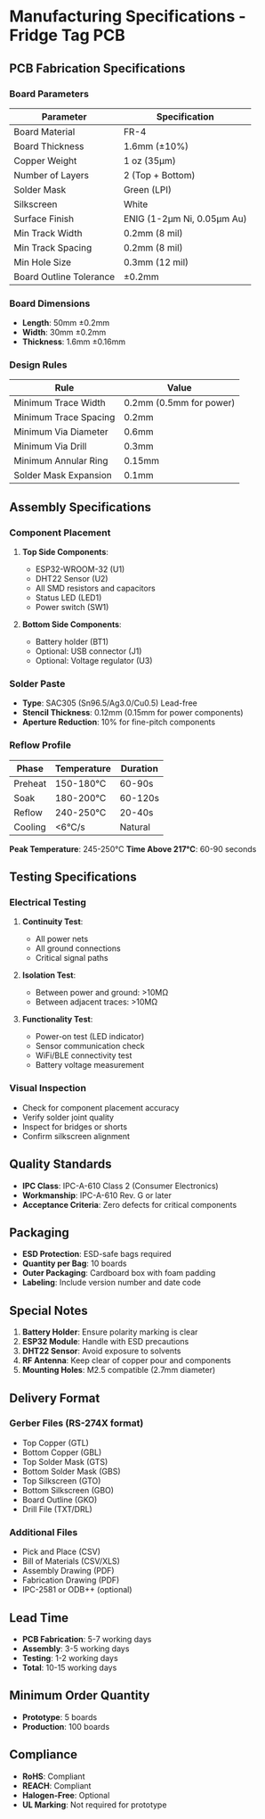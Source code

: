 # Manufacturing Specifications - Fridge Tag PCB

## PCB Fabrication Specifications

### Board Parameters

| Parameter | Specification |
|-----------|--------------|
| Board Material | FR-4 |
| Board Thickness | 1.6mm (±10%) |
| Copper Weight | 1 oz (35μm) |
| Number of Layers | 2 (Top + Bottom) |
| Solder Mask | Green (LPI) |
| Silkscreen | White |
| Surface Finish | ENIG (1-2μm Ni, 0.05μm Au) |
| Min Track Width | 0.2mm (8 mil) |
| Min Track Spacing | 0.2mm (8 mil) |
| Min Hole Size | 0.3mm (12 mil) |
| Board Outline Tolerance | ±0.2mm |

### Board Dimensions

- **Length**: 50mm ±0.2mm
- **Width**: 30mm ±0.2mm
- **Thickness**: 1.6mm ±0.16mm

### Design Rules

| Rule | Value |
|------|-------|
| Minimum Trace Width | 0.2mm (0.5mm for power) |
| Minimum Trace Spacing | 0.2mm |
| Minimum Via Diameter | 0.6mm |
| Minimum Via Drill | 0.3mm |
| Minimum Annular Ring | 0.15mm |
| Solder Mask Expansion | 0.1mm |

## Assembly Specifications

### Component Placement

1. **Top Side Components**:
   - ESP32-WROOM-32 (U1)
   - DHT22 Sensor (U2)
   - All SMD resistors and capacitors
   - Status LED (LED1)
   - Power switch (SW1)

2. **Bottom Side Components**:
   - Battery holder (BT1)
   - Optional: USB connector (J1)
   - Optional: Voltage regulator (U3)

### Solder Paste

- **Type**: SAC305 (Sn96.5/Ag3.0/Cu0.5) Lead-free
- **Stencil Thickness**: 0.12mm (0.15mm for power components)
- **Aperture Reduction**: 10% for fine-pitch components

### Reflow Profile

| Phase | Temperature | Duration |
|-------|-------------|----------|
| Preheat | 150-180°C | 60-90s |
| Soak | 180-200°C | 60-120s |
| Reflow | 240-250°C | 20-40s |
| Cooling | <6°C/s | Natural |

**Peak Temperature**: 245-250°C
**Time Above 217°C**: 60-90 seconds

## Testing Specifications

### Electrical Testing

1. **Continuity Test**:
   - All power nets
   - All ground connections
   - Critical signal paths

2. **Isolation Test**:
   - Between power and ground: >10MΩ
   - Between adjacent traces: >10MΩ

3. **Functionality Test**:
   - Power-on test (LED indicator)
   - Sensor communication check
   - WiFi/BLE connectivity test
   - Battery voltage measurement

### Visual Inspection

- Check for component placement accuracy
- Verify solder joint quality
- Inspect for bridges or shorts
- Confirm silkscreen alignment

## Quality Standards

- **IPC Class**: IPC-A-610 Class 2 (Consumer Electronics)
- **Workmanship**: IPC-A-610 Rev. G or later
- **Acceptance Criteria**: Zero defects for critical components

## Packaging

- **ESD Protection**: ESD-safe bags required
- **Quantity per Bag**: 10 boards
- **Outer Packaging**: Cardboard box with foam padding
- **Labeling**: Include version number and date code

## Special Notes

1. **Battery Holder**: Ensure polarity marking is clear
2. **ESP32 Module**: Handle with ESD precautions
3. **DHT22 Sensor**: Avoid exposure to solvents
4. **RF Antenna**: Keep clear of copper pour and components
5. **Mounting Holes**: M2.5 compatible (2.7mm diameter)

## Delivery Format

### Gerber Files (RS-274X format)

- Top Copper (GTL)
- Bottom Copper (GBL)
- Top Solder Mask (GTS)
- Bottom Solder Mask (GBS)
- Top Silkscreen (GTO)
- Bottom Silkscreen (GBO)
- Board Outline (GKO)
- Drill File (TXT/DRL)

### Additional Files

- Pick and Place (CSV)
- Bill of Materials (CSV/XLS)
- Assembly Drawing (PDF)
- Fabrication Drawing (PDF)
- IPC-2581 or ODB++ (optional)

## Lead Time

- **PCB Fabrication**: 5-7 working days
- **Assembly**: 3-5 working days
- **Testing**: 1-2 working days
- **Total**: 10-15 working days

## Minimum Order Quantity

- **Prototype**: 5 boards
- **Production**: 100 boards

## Compliance

- **RoHS**: Compliant
- **REACH**: Compliant
- **Halogen-Free**: Optional
- **UL Marking**: Not required for prototype
